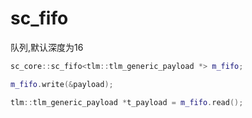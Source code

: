 # sc_fifo
队列,默认深度为16

```c++
sc_core::sc_fifo<tlm::tlm_generic_payload *> m_fifo;

m_fifo.write(&payload);

tlm::tlm_generic_payload *t_payload = m_fifo.read();
```